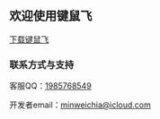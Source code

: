 ## 欢迎使用键鼠飞

[下载键鼠飞](https://github.com/Jiaminwei/KeyMouseFly/archive/refs/heads/main.zip) 

### 联系方式与支持

客服QQ：[1985768549](mailto://minweichia@icloud.com)

开发者email：[minweichia@icloud.com](tencent://message?v=3&amp;uin=1985768549&amp;site=qq&amp;menu=yes)
